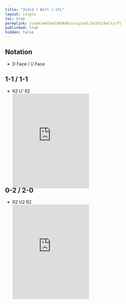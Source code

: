 ```yaml
---
title: "3x3x3 / Belt / CFL"
layout: single
toc: true
permalink: /cube/method/NxNxN/original/3x3x3/belt/cfl
published: true
hidden: false
---
```


<head>
  <base target="_blank">
  <style>
    .iframe-wrapper {
      overflow      : hidden;
      margin-bottom : -35px;
    }
    iframe {
      width         : 250px;
      height        : 330px;
      margin-top    : -20px;
      border        : none;
    }
  </style>
</head>



## Notation

- D Face / U Face



## 1-1 / 1-1

- R2 U' R2
  <div class="iframe-wrapper">
    <iframe
      scrolling="no"
      src="https://ruwix.com/widget/3d/?alg=R2%20U'%20R2'&colored=d/cm%20u/cm%20F%20FL%20FR%20B%20BL%20BR%20L%20R&hover=9&speed=500&flags=canvas"
    ></iframe>
  </div>



## 0-2 / 2-0

- R2 U2 R2
  <div class="iframe-wrapper">
    <iframe
      scrolling="no"
      src="https://ruwix.com/widget/3d/?alg=R2%20U2'%20R2'&colored=d/cm%20u/cm%20F%20FL%20FR%20B%20BL%20BR%20L%20R&hover=9&speed=500&flags=canvas"
    ></iframe>
  </div>
